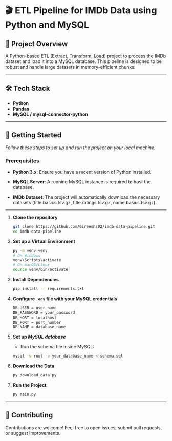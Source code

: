 # 🎬 ETL Pipeline for IMDb Data using Python and MySQL

## 📌 Project Overview

A Python-based ETL (Extract, Transform, Load) project to process the IMDb dataset and load it into a MySQL database. This pipeline is designed to be robust and handle large datasets in memory-efficient chunks.

---

## 🛠️ Tech Stack

- **Python**
- **Pandas**
- **MySQL / mysql-connector-python**

---

## 🚀 Getting Started

*Follow these steps to set up and run the project on your local machine.*

### Prerequisites

- **Python 3.x**: Ensure you have a recent version of Python installed.

- **MySQL Server**: A running MySQL instance is required to host the database.

- **IMDb Dataset**: The project will automatically download the necessary datasets (title.basics.tsv.gz, title.ratings.tsv.gz, name.basics.tsv.gz).

---

1. **Clone the repository**
    ```bash
    git clone https://github.com/Gireeshs02/imdb-data-pipeline.git
    cd imdb-data-pipeline
    ```
2. **Set up a Virtual Environment**
    ```bash
    py -m venv venv
    # On Windows
    venv\Scripts\activate
    # On macOS/Linux
    source venv/bin/activate
    ```

3. **Install Dependencies**
    ```bash
    pip install -r requirements.txt
    ```

4. **Configure ```.env``` file with your MySQL credentials**
    ```bash
    DB_USER = user_name 
    DB_PASSWORD = your_password
    DB_HOST = localhost
    DB_PORT = port_number
    DB_NAME = database_name
    ```

5. **Set up *MySQL database***
    - Run the schema file inside MySQL:
    ```bash
    mysql -u root -p your_database_name < schema.sql
    ```

6. **Download the Data**
    ```bash
    py download_data.py
    ```

7. **Run the Project**
    ```bash
    py main.py
    ```

---

## 🤝 Contributing

Contributions are welcome!
Feel free to open issues, submit pull requests, or suggest improvements.